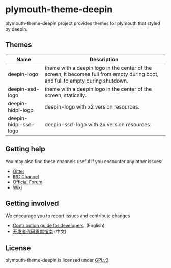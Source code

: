 # plymouth-theme-deepin

plymouth-theme-deepin project provides themes for plymouth that styled by deepin. 

## Themes

| Name                  | Description                                                  |
| --------------------- | ------------------------------------------------------------ |
| deepin-logo           | theme with a deepin logo in the center of the screen, it becomes full from empty during boot, and full to empty during shutdown. |
| deepin-ssd-logo       | theme with a deepin logo in the center of the screen, statically. |
| deepin-hidpi-logo     | deepin-logo with x2 version resources.                       |
| deepin-hidpi-ssd-logo | deepin-ssd-logo with 2x version resources.                   |

## Getting help

You may also find these channels useful if you encounter any other issues:

- [Gitter](https://gitter.im/orgs/linuxdeepin/rooms)
- [IRC Channel](https://webchat.freenode.net/?channels=deepin)
- [Official Forum](https://bbs.deepin.org/)
- [Wiki](https://wiki.deepin.org/)

## Getting involved

We encourage you to report issues and contribute changes

- [Contribution guide for developers](https://github.com/linuxdeepin/developer-center/wiki/Contribution-Guidelines-for-Developers-en). (English)
- [开发者代码贡献指南](https://github.com/linuxdeepin/developer-center/wiki/Contribution-Guidelines-for-Developers) (中文)

## License

plymouth-theme-deepin is licensed under [GPLv3](https://github.com/linuxdeepin/plymouth-theme-deepin/blob/master/LICENSE).